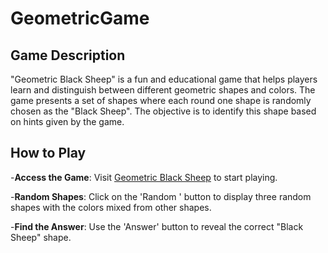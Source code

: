 ﻿# GeometricGame

## Game Description

"Geometric Black Sheep" is a fun and educational game that helps players learn and distinguish between different geometric shapes and colors. The game presents a set of shapes where each round one shape is randomly chosen as the "Black Sheep". The objective is to identify this shape based on hints given by the game.

## How to Play

-**Access the Game**: Visit [Geometric Black Sheep](https://kimyuay.github.io/GeometricGame/) to start playing.

-**Random Shapes**: Click on the 'Random ' button to display three random shapes with the colors mixed from other shapes.

-**Find the Answer**: Use the 'Answer' button to reveal the correct "Black Sheep" shape.
